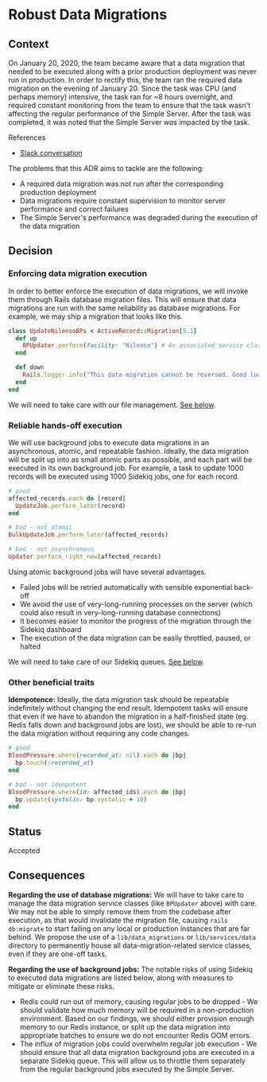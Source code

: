 # Robust Data Migrations

## Context

On January 20, 2020, the team became aware that a data migration that needed to be executed along with a prior
production deployment was never run in production. In order to rectify this, the team ran the required data migration on
the evening of January 20. Since the task was CPU (and perhaps memory) intensive, the task ran for ~8 hours overnight,
and required constant monitoring from the team to ensure that the task wasn't affecting the regular performance of the
Simple Server. After the task was completed, it was noted that the Simple Server _was_ impacted by the task.

References

* [Slack conversation](https://simpledotorg.slack.com/archives/CFHMC60P5/p1579524825012500)

The problems that this ADR aims to tackle are the following:

* A required data migration was not run after the corresponding production deployment
* Data migrations require constant supervision to monitor server performance and correct failures
* The Simple Server's performance was degraded during the execution of the data migration

## Decision

### Enforcing data migration execution

In order to better enforce the execution of data migrations, we will invoke them through Rails database migration files.
This will ensure that data migrations are run with the same reliability as database migrations. For example, we may ship
a migration that looks like this.

```ruby
class UpdateNilensoBPs < ActiveRecord::Migration[5.1]
  def up
    BPUpdater.perform(facility: "Nilenso") # An associated service class that performs the data migration
  end

  def down
    Rails.logger.info("This data migration cannot be reversed. Good luck!")
  end
end
```

We will need to take care with our file management. [See below](#consequences).

### Reliable hands-off execution

We will use background jobs to execute data migrations in an asynchronous, atomic, and repeatable fashion. Ideally, the
data migration will be split up into as small atomic parts as possible, and each part will be executed in its own
background job. For example, a task to update 1000 records will be executed using 1000 Sidekiq jobs, one for each
record.

```ruby
# good
affected_records.each do |record|
  UpdateJob.perform_later(record)
end

# bad - not atomic
BulkUpdateJob.perform_later(affected_records)

# bad - not asynchronous
Updater.perform_right_now(affected_records)
```

Using atomic background jobs will have several advantages.

* Failed jobs will be retried automatically with sensible exponential back-off
* We avoid the use of very-long-running processes on the server (which could also result in very-long-running database
  connections)
* It becomes easier to monitor the progress of the migration through the Sidekiq dashboard
* The execution of the data migration can be easily throttled, paused, or halted

We will need to take care of our Sidekiq queues. [See below](#consequences).

### Other beneficial traits

**Idempotence:** Ideally, the data migration task should be repeatable indefinitely without changing the end result.
Idempotent tasks will ensure that even if we have to abandon the migration in a half-finished state (eg. Redis falls
down and background jobs are lost), we should be able to re-run the data migration without requiring any code changes.

```ruby
# good
BloodPressure.where(recorded_at: nil).each do |bp|
  bp.touch(:recorded_at)
end

# bad - not idempotent
BloodPressure.where(id: affected_ids).each do |bp|
  bp.update(systolic: bp.systolic + 10)
end
```

## Status

Accepted

## Consequences

**Regarding the use of database migrations:** We will have to take care to manage the data migration service classes
(like `BPUpdater` above) with care. We may not be able to simply remove them from the codebase after execution, as that
would invalidate the migration file, causing `rails db:migrate` to start failing on any local or production instances
that are far behind. We propose the use of a `lib/data_migrations` or `lib/services/data` directory to permanently house
all data-migration-related service classes, even if they are one-off tasks.

**Regarding the use of background jobs:** The notable risks of using Sidekiq to executed data migrations are listed
below, along with measures to mitigate or eliminate these risks.

* Redis could run out of memory, causing regular jobs to be dropped - We should validate how much memory will be
  required in a non-production environment. Based on our findings, we should either provision enough memory to our Redis
  instance, or split up the data migration into appropriate batches to ensure we do not encounter Redis OOM errors.
* The influx of migration jobs could overwhelm regular job execution - We should ensure that all data migration
  background jobs are executed in a separate Sidekiq queue. This will allow us to throttle them separately from the
  regular background jobs executed by the Simple Server.
